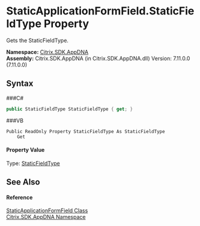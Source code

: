 # StaticApplicationFormField.StaticFieldType Property 
 

Gets the StaticFieldType.

**Namespace:**&nbsp;<a href="N_Citrix_SDK_AppDNA">Citrix.SDK.AppDNA</a><br />**Assembly:**&nbsp;Citrix.SDK.AppDNA (in Citrix.SDK.AppDNA.dll) Version: 7.11.0.0 (7.11.0.0)

## Syntax

###C#
```csharp
public StaticFieldType StaticFieldType { get; }
```

###VB
```vbnet
Public ReadOnly Property StaticFieldType As StaticFieldType
	Get
```


#### Property Value
Type: <a href="T_Citrix_SDK_AppDNA_StaticFieldType">StaticFieldType</a>

## See Also


#### Reference
<a href="T_Citrix_SDK_AppDNA_StaticApplicationFormField">StaticApplicationFormField Class</a><br /><a href="N_Citrix_SDK_AppDNA">Citrix.SDK.AppDNA Namespace</a><br />
